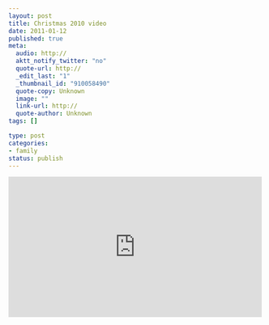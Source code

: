 ```yaml
--- 
layout: post
title: Christmas 2010 video
date: 2011-01-12
published: true
meta: 
  audio: http://
  aktt_notify_twitter: "no"
  quote-url: http://
  _edit_last: "1"
  _thumbnail_id: "910058490"
  quote-copy: Unknown
  image: ""
  link-url: http://
  quote-author: Unknown
tags: []

type: post
categories: 
- family
status: publish
---
```



<iframe src="http://player.vimeo.com/video/18594629?color=0" frameborder="0" height="278" width="500"></iframe>
